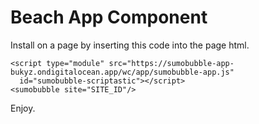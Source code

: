 # Beach App Component

Install on a page by inserting this code into the page html.

```
<script type="module" src="https://sumobubble-app-bukyz.ondigitalocean.app/wc/app/sumobubble-app.js" 
  id="sumobubble-scriptastic"></script>
<sumobubble site="SITE_ID"/>
```

Enjoy.